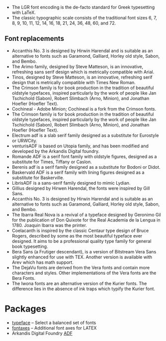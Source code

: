 - The LGR font encoding is the de-facto standard for Greek typesetting with LaTeX.
- The classic typographic scale consists of the traditional font sizes 6, 7, 8, 9, 10,
11, 12, 14, 16, 18, 21, 24, 36, 48, 60, and 72. 


## Font replacements

- Accanthis No. 3 is designed by Hirwin Harendal and is suitable as an alternative to fonts such as Garamond, Galliard, Horley old style, Sabon, and Bembo.
- The Arimo family, designed by Steve Matteson, is an innovative, refreshing sans serif design which is metrically compatible with Arial.
- Tinos, designed by Steve Matteson, is an innovative, refreshing serif design that is metrically compatible with Times New Roman.
- The Crimson family is for book production in the tradition of beautiful oldstyle typefaces, inspired particularly by the work of people like Jan Tschichold (Sabon), Robert Slimbach (Arno, Minion), and Jonathan Hoefler (Hoefler Text).
- Cochineal - Adobe Minion; Cochineal is a fork from the Crimson fonts.
- The Crimson family is for book production in the tradition of beautiful oldstyle typefaces, inspired particularly by the work of people like Jan Tschichold (Sabon), Robert Slimbach (Arno, Minion), and Jonathan Hoefler (Hoefler Text).
- Electrum adf is a slab serif family designed as a substitute for Eurostyle or URWCity.
- venturisADF is based on Utopia family, and has been modified and developed by the Arkandis Digital foundry.
- Romande ADF is a serif font family with oldstyle figures, designed as a substitute for Times, Tiffany or Caslon. 
- Berenis adf is a serif family designed as a substitute for Bodoni or Didot.
- Baskervald ADF is a serif family with lining figures designed as a substitute for Baskerville.
- LibrisADF is a sans-serif family designed to mimic Lydian.
- Gillius designed by Hirwen Harendal, the fonts were inspired by Gill Sans.
- Accanthis No. 3 is designed by Hirwin Harendal and is suitable as an alternative to fonts such as Garamond, Galliard, Horley old style, Sabon, and Bembo.
- The Ibarra Real Nova is a revival of a typeface designed by Geronimo Gil for the publication of Don Quixote for the Real Academia de la Lengua in 1780. Joaquin Ibarra was the printer.
- Coelacanth is inspired by the classic Centaur type design of Bruce Rogers, described by some as the most beautiful typeface ever designed. It aims to be a professional quality type family for general book typesetting.
- Bera Sans (a Frutiger descendant), is a version of Bitstream Vera Sans slightly enhanced for use with TEX. Another version is available with Arev which has math support.
- The DejaVu fonts are derived from the Vera fonts and contain more characters and styles. Other implementations of the Vera fonts are the Bera Fonts.
- The Iwona fonts are an alternative version of the Kurier fonts. The difference lies in the absence of ink traps which typify the Kurier font.




# Packages

- [typeface](https://ctan.org/pkg/typeface) – Select a balanced set of fonts
- [fontaxes](https://ctan.org/pkg/fontaxes) – Additional font axes for LATEX
- Arkandis Digital Foundry [ADF](http://arkandis.tuxfamily.org/adffonts.html)
